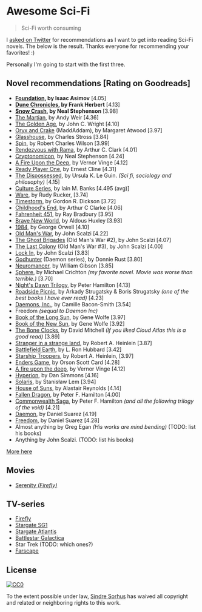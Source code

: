 # Awesome Sci-Fi

> Sci-Fi worth consuming

I [asked on Twitter](https://twitter.com/sindresorhus/status/557586610850897920) for recommendations as I want to get into reading Sci-Fi novels. The below is the result. Thanks everyone for recommending your favorites! :)

Personally I'm going to start with the first three.


## Novel recommendations [Rating on Goodreads]

- **[Foundation](https://www.goodreads.com/book/show/29579.Foundation), by Isaac Asimov** [4.05]
- **[Dune Chronicles](https://www.goodreads.com/series/45935-dune-chronicles), by Frank Herbert** [4.13]
- **[Snow Crash](https://www.goodreads.com/book/show/830.Snow_Crash), by Neal Stephenson** [3.98]
- [The Martian](https://www.goodreads.com/book/show/18007564-the-martian), by Andy Weir [4.36]
- [The Golden Age](https://www.goodreads.com/series/41545-golden-age), by John C. Wright [4.10]
- [Oryx and Crake](https://www.goodreads.com/series/55674-maddaddam) (MaddAddam), by Margaret Atwood [3.97]
- [Glasshouse](https://www.goodreads.com/book/show/17866.Glasshouse), by Charles Stross [3.84]
- [Spin](https://www.goodreads.com/book/show/910863.Spin), by Robert Charles Wilson [3.99]
- [Rendezvous with Rama](https://www.goodreads.com/book/show/112537.Rendezvous_with_Rama), by Arthur C. Clark [4.01]
- [Cryptonomicon](https://www.goodreads.com/book/show/816.Cryptonomicon), by Neal Stephenson [4.24]
- [A Fire Upon the Deep](https://www.goodreads.com/book/show/77711.A_Fire_Upon_the_Deep), by Vernor Vinge [4.12]
- [Ready Player One](https://www.goodreads.com/book/show/9969571-ready-player-one), by Ernest Cline [4.31]
- [The Dispossessed](https://www.goodreads.com/book/show/13651.The_Dispossessed), by Ursula K. Le Guin. *(Sci fi, sociology and philosophy)* [4.15]
- [Culture Series](https://www.goodreads.com/series/49118-culture), by Iain M. Banks [4.495 (avg)]
- [Ware](https://www.goodreads.com/series/41816-ware), by Rudy Rucker, [3.74]
- [Timestorm](https://www.goodreads.com/book/show/536951.Time_Storm), by Gordon R. Dickson [3.72]
- [Childhood's End](https://www.goodreads.com/book/show/414999.Childhood_s_End), by Arthur C Clarke [4.06]
- [Fahrenheit 451](https://www.goodreads.com/book/show/17470674-fahrenheit-451), by Ray Bradbury [3.95]
- [Brave New World](https://www.goodreads.com/book/show/5129.Brave_New_World), by Aldous Huxley [3.93]
- [1984](https://www.goodreads.com/book/show/5470.1984), by George Orwell [4.10]
- [Old Man's War](https://www.goodreads.com/series/40789-old-man-s-war), by John Scalzi [4.22]
- [The Ghost Brigades](http://www.goodreads.com/book/show/239399.The_Ghost_Brigades?from_search=true) (Old Man's War #2), by John Scalzi [4.07]
- [The Last Colony](http://www.goodreads.com/book/show/88071.The_Last_Colony?from_search=true) (Old Man's War #3), by John Scalzi [4.00]
- [Lock In](http://www.goodreads.com/book/show/21418013-lock-in?from_search=true), by John Scalzi [3.83]
- [Godhunter](https://www.goodreads.com/book/show/17925326-godhunter) (Daemon series), by Donnie Rust [3.80]
- [Neuromancer](https://www.goodreads.com/book/show/22328.Neuromancer), by William Gibson [3.85]
- [Sphere](https://www.goodreads.com/book/show/455373.Sphere), by Michael Crichton *(my favorite novel. Movie was worse than terrible.)* [3.70]
- [Night's Dawn Trilogy](https://www.goodreads.com/series/43318-night-s-dawn), by Peter Hamilton [4.13]
- [Roadside Picnic](https://www.goodreads.com/book/show/331256.Roadside_Picnic), by Arkady Strugatsky & Boris Strugatsky *(one of the best books I have ever read)* [4.23]
- [Daemons, Inc.](https://www.goodreads.com/series/49944-daemons-inc), by Camille Bacon-Smith [3.54]
- Freedom *(sequal to Daemon Inc)*
- [Book of the Long Sun](https://www.goodreads.com/series/43253-the-book-of-the-long-sun), by Gene Wolfe [3.97]
- [Book of the New Sun](https://www.goodreads.com/series/41474-the-book-of-the-new-sun), by Gene Wolfe [3.92]
- [The Bone Clocks](https://www.goodreads.com/book/show/20819685-the-bone-clocks), by David Mitchell *(If you liked Cloud Atlas this is a good read)* [3.89]
- [Stranger in a strange land](https://www.goodreads.com/book/show/350.Stranger_in_a_Strange_Land), by Robert A. Heinlein [3.87]
- [Battlefield Earth](https://www.goodreads.com/book/show/769658.Battlefield_Earth), by L. Ron Hubbard [3.42]
- [Starship Troopers](https://www.goodreads.com/book/show/17214.Starship_Troopers), by Robert A. Heinlein, [3.97]
- [Enders Game](https://www.goodreads.com/book/show/375802.Ender_s_Game), by Orson Scott Card [4.28]
- [A fire upon the deep](https://www.goodreads.com/book/show/77711.A_Fire_Upon_the_Deep), by Vernor Vinge [4.12]
- [Hyperion](https://www.goodreads.com/book/show/77566.Hyperion), by Dan Simmons [4.16]
- [Solaris](https://www.goodreads.com/book/show/95558.Solaris), by Stanisław Lem [3.94]
- [House of Suns](https://www.goodreads.com/book/show/1126719.House_of_Suns), by Alastair Reynolds [4.14]
- [Fallen Dragon](https://www.goodreads.com/book/show/45258.Fallen_Dragon), by Peter F. Hamilton [4.00]
- [Commonwealth Saga](https://www.goodreads.com/series/40740-commonwealth-saga), by Peter F. Hamilton *(and all the following trilogy of the void)* [4.21]
- [Daemon](http://www.goodreads.com/book/show/4699575-daemon?from_search=true), by Daniel Suarez [4.19]
- [Freedom](http://www.goodreads.com/book/show/7132363-freedom?from_search=true), by Daniel Suarez [4.28]
- Almost anything by Greg Egan *(His works are mind bending)* (TODO: list his books)
- Anything by John Scalzi. (TODO: list his books)

[More here](http://www.fortelabs.co/sci-fi-books-ive-read)



## Movies

- [Serenity *(Firefly)*](http://www.imdb.com/title/tt0379786/)


## TV-series

- [Firefly](http://www.imdb.com/title/tt0303461/)
- [Stargate SG1](http://www.imdb.com/title/tt0118480/)
- [Stargate Atlantis](http://www.imdb.com/title/tt0374455/)
- [Battlestar Galactica](http://www.imdb.com/title/tt0407362/)
- Star Trek (TODO: which ones?)
- [Farscape](http://www.imdb.com/title/tt0187636/)


## License

[![CC0](http://i.creativecommons.org/p/zero/1.0/88x31.png)](http://creativecommons.org/publicdomain/zero/1.0/)

To the extent possible under law, [Sindre Sorhus](http://sindresorhus.com) has waived all copyright and related or neighboring rights to this work.
